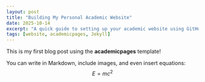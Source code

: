 ```yaml
---
layout: post
title: "Building My Personal Academic Website"
date: 2025-10-14
excerpt: "A quick guide to setting up your academic website using GitHub Pages."
tags: [website, academicpages, Jekyll]
---
```


This is my first blog post using the **academicpages** template!

You can write in Markdown, include images, and even insert equations:
$$
E = mc^2
$$
